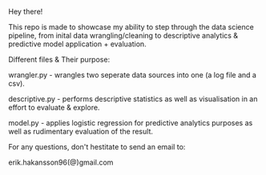 Hey there!

This repo is made to showcase my ability to step through the data science pipeline, from inital data wrangling/cleaning to
descriptive analytics & predictive model application + evaluation.

Different files & Their purpose:

wrangler.py - wrangles two seperate data sources into one (a log file and a csv).

descriptive.py - performs descriptive statistics as well as visualisation in an effort to evaluate & explore.

model.py - applies logistic regression for predictive analytics purposes as well as rudimentary evaluation of the result.

For any questions, don't hestitate to send an email to:

erik.hakansson96(@)gmail.com
